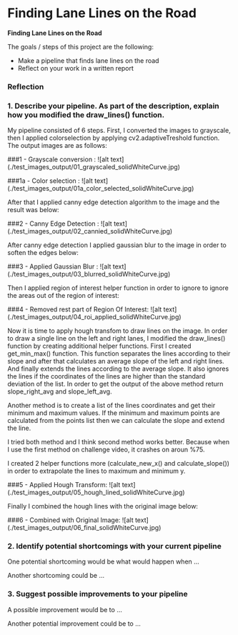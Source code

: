 # **Finding Lane Lines on the Road** 

**Finding Lane Lines on the Road**

The goals / steps of this project are the following:
* Make a pipeline that finds lane lines on the road
* Reflect on your work in a written report


### Reflection

### 1. Describe your pipeline. As part of the description, explain how you modified the draw_lines() function.


My pipeline consisted of 6 steps. First, I converted the images to grayscale, then I applied colorselection by applying cv2.adaptiveTreshold function. The output images are as follows:

###1 - Grayscale conversion :
![alt text] (./test_images_output/01_grayscaled_solidWhiteCurve.jpg) 

###1a - Color selection : 
![alt text] (./test_images_output/01a_color_selected_solidWhiteCurve.jpg) 

After that I applied canny edge detection algorithm to the image and the result was below:

###2 - Canny Edge Detection : 
![alt text] (./test_images_output/02_cannied_solidWhiteCurve.jpg) 

After canny edge detection I applied gaussian blur to the image in order to soften
the edges below:

###3 - Applied Gaussian Blur : 
![alt text] (./test_images_output/03_blurred_solidWhiteCurve.jpg) 

Then I applied region of interest helper function in order to ignore to ignore
the areas out of the region of interest: 

###4 - Removed rest part of Region Of Interest: 
![alt text] (./test_images_output/04_roi_applied_solidWhiteCurve.jpg) 

Now it is time to apply hough transfom to draw lines on the image. 
In order to draw a single line on the left and right lanes, I modified the draw_lines() function by creating additional helper functions. First I created
get_min_max() function. This function separates the lines according to their 
slope and after that calculates an average slope of the left and right lines.
And finally extends the lines according to the average slope. 
It also ignores the lines if the coordinates of the lines are higher
than the standard deviation of the list. In order to get the output
of the above method return slope_right_avg and slope_left_avg.
    
Another method is to create a list of the lines coordinates and get
their minimum and maximum values. If the minimum and maximum points
are calculated from the points list then we can calculate the slope
and extend the line.
    
I tried both method and I think  second method works better. Because when 
I use the first method on challenge video, it crashes on aroun %75.

I created 2 helper functions more (calculate_new_x() and calculate_slope())
in order to extrapolate the lines to maximum and minimum y.

###5 - Applied Hough Transform:
![alt text] (./test_images_output/05_hough_lined_solidWhiteCurve.jpg) 

Finally I combined the hough lines with the original image below:

###6 - Combined with Original Image:
![alt text] (./test_images_output/06_final_solidWhiteCurve.jpg) 



### 2. Identify potential shortcomings with your current pipeline


One potential shortcoming would be what would happen when ... 

Another shortcoming could be ...


### 3. Suggest possible improvements to your pipeline

A possible improvement would be to ...

Another potential improvement could be to ...
